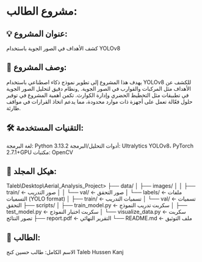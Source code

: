 # مشروع الطالب:

## 💡 عنوان المشروع:
كشف الأهداف في الصور الجوية باستخدام YOLOv8

## 📝 وصف المشروع:
يهدف هذا المشروع إلى تطوير نموذج ذكاء اصطناعي باستخدام YOLOv8 للكشف عن الأهداف مثل المركبات والقوارب في الصور الجوية. 
,ونظام دقيق لتحليل الصور الجوية في تطبيقات مثل التخطيط الحضري وإدارة الكوارث. 
تكمن أهمية المشروع في توفير حلول فعّالة تعمل على أجهزة ذات موارد محدودة، مما يدعم اتخاذ القرارات في مواقف طارئة.

## 🛠️ التقنيات المستخدمة:
لغة البرمجة: Python 3.13.2
أدوات التحليل/البرمجة: Ultralytics YOLOv8، PyTorch 2.7.1+GPU
مكتبات: OpenCV

## 📁 هيكل المجلد:
Taleb\Desktop\Aerial_Analysis_Project> 
├── data/
│   ├── images/
│   │   ├── train/          ← صور التدريب
│   │   └── val/            ← صور التحقق
│   └── labels/             ← ملفات التسميات (YOLO format)
│       ├── train/          ← تسميات التدريب
│       └── val/            ← تسميات التحقق
├── scripts/
│   ├── train_model.py      ← سكربت تدريب النموذج
│   ├── test_model.py       ← سكربت اختبار النموذج
│   └── visualize_data.py   ← سكربت تصور النتائج
├── report.pdf              ← التقرير النهائي
└── README.md               ← ملف التوثيق

## 👤 الطالب:
الاسم الكامل:  طالب حسين كنج 
Taleb Hussen Kanj 
